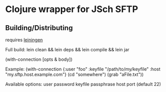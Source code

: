 Clojure wrapper for JSch SFTP 
=====

Building/Distributing
---------------------

requires [leiningen](http://github.com/technomancy/leiningen)

Full build: 
lein clean && lein deps && lein compile && lein jar

(with-connection [opts & body])

Example:
(with-connection
  {:user "foo"
   :keyfile "/path/to/my/keyfile"
   :host "my.sftp.host.example.com"}
  (cd "somewhere")
  (grab "aFile.txt"))

Available options:
user
password
keyfile
passphrase
host
port (default 22)
